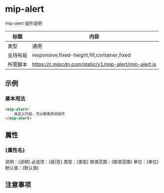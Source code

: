 # mip-alert

mip-alert 组件说明

标题|内容
----|----
类型|通用
支持布局|responsive,fixed-height,fill,container,fixed
所需脚本|https://c.mipcdn.com/static/v1/mip-alert/mip-alert.js

## 示例

### 基本用法
```html
<mip-alert>
    自定义内容，可以嵌套其他组件
</mip-alert>
```

## 属性

### {属性名}

说明：{说明}
必选项：{是|否}
类型：{类型}
取值范围：{取值范围}
单位：{单位}
默认值：{默认值}

## 注意事项

